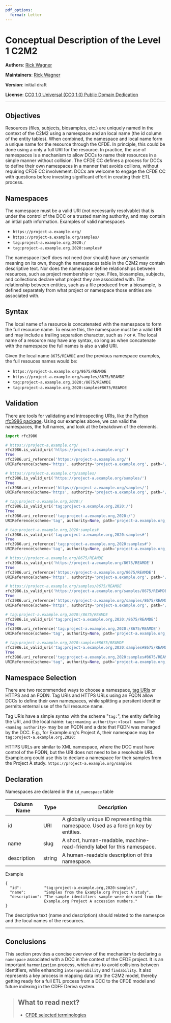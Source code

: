 ```yaml
---
pdf_options:
  format: Letter
---
```


# Conceptual Description of the Level 1 C2M2

**Authors**: [Rick Wagner](https://orcid.org/0000-0003-1291-5876)

**Maintainers**: [Rick Wagner](https://orcid.org/0000-0003-1291-5876)

**Version**: initial draft

**License**: [CC0 1.0 Universal (CC0 1.0) Public Domain Dedication](https://creativecommons.org/publicdomain/zero/1.0/deed.en)

---

## Objectives

Resources (files, subjects, biosamples, etc.) are uniquely
named in the context of the C2M2 using a namespace and an local name
(the id column of the entity tables). When
combined, the namespace and local name form a unique name for the
resource through the CFDE. In principle, this could be done using a
only a full URI for the resource. In practice, the use of namespaces
is a mechanism to allow DCCs to name their resources in a simple
manner without collision. The CFDE CC defines a process for DCCs to
define their own namespaces in a manner that avoids collions, without
requiring CFDE CC involvement. DCCs are welcome to engage the CFDE CC
with questions before investing significant effort in creating their ETL process.

## Namespaces

The namespace must be a valid URI (not necessarily resolvable) that is
under the control of the DCC or a trusted naming authority, and may
contain an intial path information. Examples of valid namespaces
 * `https://project-a.example.org/`
 * `https://project-a.example.org/samples/`
 * `tag:project-a.example.org,2020:/`
 * `tag:project-a.example.org,2020:samples#`

The namespace itself does not need (nor should) have any
semantic meaning on its own, though the namespaces table in the C2M2 may contain
descriptive text. Nor does the namespace define relationships between
resources, such as project membership or type. Files, biosamples,
subjects, and collections declare what project they are associated
with. The relationship between entities, such as a file produced from
a biosample, is defined separately from what project or namespace
those entities are associated with.

## Syntax

The local name of a resource is concatenated with the namespace to form the full resource name. To ensure
this, the namespace must be a valid URI and may include a trailing separation character, such as `?` or `#`. The local name of a resource may have any syntax, so long as when concatenate with the namespace the full names is also a valid URI.

Given the local name `8675/REAMDE` and the previous namespace
examples, the full resouces names would be:
 * `https://project-a.example.org/8675/REAMDE`
 * `https://project-a.example.org/samples/8675/REAMDE`
 * `tag:project-a.example.org,2020:/8675/REAMDE`
 * `tag:project-a.example.org,2020:samples#8675/REAMDE`
 
## Validation

There are tools for validating and introspecting URIs, like the [Python rfc3986 package](https://pypi.org/project/rfc3986/). Using our examples above, we can valid the namespaces, the full names, and look at the breakdown of the elements.

```python
import rfc3986

# https://project-a.example.org/
rfc3986.is_valid_uri('https://project-a.example.org/')
True
rfc3986.uri_reference('https://project-a.example.org/')
URIReference(scheme='https', authority='project-a.example.org', path='/', query=None, fragment=None)

# https://project-a.example.org/samples/
rfc3986.is_valid_uri('https://project-a.example.org/samples/')
True
rfc3986.uri_reference('https://project-a.example.org/samples/')
URIReference(scheme='https', authority='project-a.example.org', path='/samples/', query=None, fragment=None)

# tag:project-a.example.org,2020:/
rfc3986.is_valid_uri('tag:project-a.example.org,2020:/')
True
rfc3986.uri_reference('tag:project-a.example.org,2020:/')
URIReference(scheme='tag', authority=None, path='project-a.example.org,2020:/', query=None, fragment=None)

# tag:project-a.example.org,2020:samples#
rfc3986.is_valid_uri('tag:project-a.example.org,2020:samples#')
True
rfc3986.uri_reference('tag:project-a.example.org,2020:samples#')
URIReference(scheme='tag', authority=None, path='project-a.example.org,2020:samples', query=None, fragment='')

# https://project-a.example.org/8675/REAMDE
rfc3986.is_valid_uri('https://project-a.example.org/8675/REAMDE')
True
rfc3986.uri_reference('https://project-a.example.org/8675/REAMDE')
URIReference(scheme='https', authority='project-a.example.org', path='/8675/REAMDE', query=None, fragment=None)

# https://project-a.example.org/samples/8675/REAMDE
rfc3986.is_valid_uri('https://project-a.example.org/samples/8675/REAMDE')
True
rfc3986.uri_reference('https://project-a.example.org/samples/8675/REAMDE')
URIReference(scheme='https', authority='project-a.example.org', path='/samples/8675/REAMDE', query=None, fragment=None)

# tag:project-a.example.org,2020:/8675/REAMDE
rfc3986.is_valid_uri('tag:project-a.example.org,2020:/8675/REAMDE')
True
rfc3986.uri_reference('tag:project-a.example.org,2020:/8675/REAMDE')
URIReference(scheme='tag', authority=None, path='project-a.example.org,2020:/8675/REAMDE', query=None, fragment=None)

# tag:project-a.example.org,2020:samples#8675/REAMDE
rfc3986.is_valid_uri('tag:project-a.example.org,2020:samples#8675/REAMDE')
True
rfc3986.uri_reference('tag:project-a.example.org,2020:samples#8675/REAMDE')
URIReference(scheme='tag', authority=None, path='project-a.example.org,2020:samples', query=None, fragment='8675/REAMDE')
```

## Namespace Selection

There are two recommended ways to choose a namespace, [tag URIs](https://en.wikipedia.org/wiki/Tag_URI_scheme)
or HTTPS and an FQDN. Tag URIs and HTTPS URLs using an FQDN allow DCCs
to define their own namespaces, while splitting a persitent identifier
permits enternal use of the full resource name.

Tag URIs have a simple syntax with the scheme "`tag:`", the entity
defining the URI, and the local name:
  `tag:<naming authority>:<local name>`
The `<naming authority>` may be an FQDN and a date that FQDN was managed
by the DCC. E.g., for Example.org's Project A, their namespace may be
  `tag:project-a.example.org,2020:`

HTTPS URLs are similar to XML namespace, where the DCC must have control of the FQDN,
but the URI does not need to be a resolvable URL. Example.org could
use this to declare a namespace for their samples from the Project A study.
  `https://project-a.example.org/samples`

## Declaration

Namespaces are declared in the `id_namespace` table

| Column Name |  Type |        Description |
|------------ | ----- | ------------------ |
| id |  URI | A globally unique ID representing this namespace. Used as a foreign key by entities. |
| name | slug | A short, human-readable, machine-read-friendly label for this namespace. | 
| description | string| A human-readable description of this namespace. |

Example

```
{
  "id":          "tag:project-a.example.org,2020:samples",
  "name":        "Samples from the Example.org Project A study",
  "description": "The sample identifiers sample were derived from the
                 Example.org Project A accession numbers."
}
```

The descriptive text (name and description) should related to the
namespce and the local names of the resources.

---
 
## Conclusions

This section provides a concise overview of the mechanism to declaring a `namespace` associated with a DCC in the context of the CFDE project. It is an important `harmonization` process, which aims to avoid collisions between identifiers, while enhancing `interoperability` and `findability`. It also represents a key process in mapping data into the C2M2 model, thereby getting ready for a full ETL process from a DCC to the CFDE model and future indexing in the CDFE Deriva system.

> ##  What to read next?
> * [CFDE selected terminologies](../Semantics/cfde-terminologies.md)


